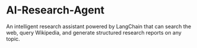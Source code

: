 # AI-Research-Agent
An intelligent research assistant powered by LangChain that can search the web, query Wikipedia, and generate structured research reports on any topic.
